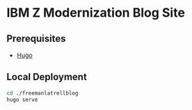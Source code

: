 # IBM Z Modernization Blog Site

## Prerequisites
- [Hugo][hugo-installation]

## Local Deployment
  ```bash
  cd ./freemanlatrellblog
  hugo serve
  ```

[hugo-installation]:https://gohugo.io/installation/